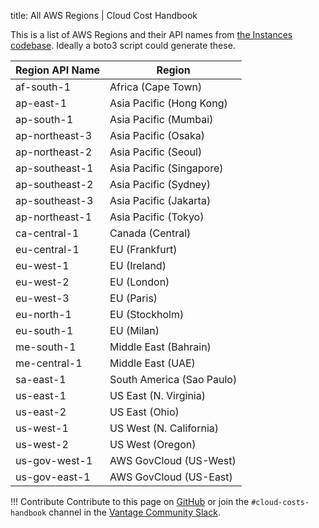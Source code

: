 title: All AWS Regions | Cloud Cost Handbook

This is a list of AWS Regions and their API names from [the Instances codebase](https://github.com/vantage-sh/ec2instances.info). Ideally a boto3 script could generate these.

| Region API Name | Region |
| - | - |
| af-south-1 | Africa (Cape Town) |
| ap-east-1 | Asia Pacific (Hong Kong) |
| ap-south-1 | Asia Pacific (Mumbai) |
| ap-northeast-3 | Asia Pacific (Osaka) |
| ap-northeast-2 | Asia Pacific (Seoul) |
| ap-southeast-1 | Asia Pacific (Singapore) |
| ap-southeast-2 | Asia Pacific (Sydney) |
| ap-southeast-3 | Asia Pacific (Jakarta) |
| ap-northeast-1 | Asia Pacific (Tokyo) |
| ca-central-1 | Canada (Central) |
| eu-central-1 | EU (Frankfurt) |
| eu-west-1 | EU (Ireland) |
| eu-west-2 | EU (London) |
| eu-west-3 | EU (Paris) |
| eu-north-1 | EU (Stockholm) |
| eu-south-1 | EU (Milan) |
| me-south-1 | Middle East (Bahrain) |
| me-central-1 | Middle East (UAE) |
| sa-east-1 | South America (Sao Paulo) |
| us-east-1 | US East (N. Virginia) |
| us-east-2 | US East (Ohio) |
| us-west-1 | US West (N. California) |
| us-west-2 | US West (Oregon) |
| us-gov-west-1 | AWS GovCloud (US-West) |
| us-gov-east-1 | AWS GovCloud (US-East) |


!!! Contribute
Contribute to this page on [GitHub](https://github.com/vantage-sh/handbook) or join the `#cloud-costs-handbook` channel in the [Vantage Community Slack](https://join.slack.com/t/vantagecommunity/shared_invite/zt-oey52myv-gq4AWRKkX25kjp1UGziPTw).